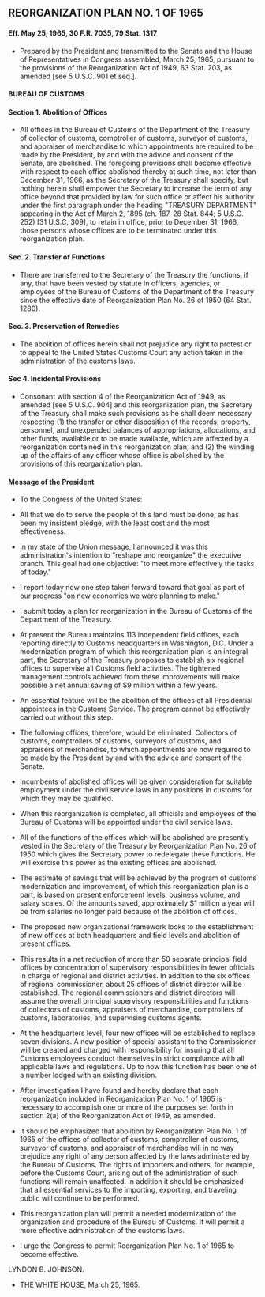 ## **REORGANIZATION PLAN NO. 1 OF 1965**
#### Eff. May 25, 1965, 30 F.R. 7035, 79 Stat. 1317
* Prepared by the President and transmitted to the Senate and the House of Representatives in Congress assembled, March 25, 1965, pursuant to the provisions of the Reorganization Act of 1949, 63 Stat. 203, as amended [see 5 U.S.C. 901 et seq.].

#### BUREAU OF CUSTOMS
#### Section 1. Abolition of Offices
* All offices in the Bureau of Customs of the Department of the Treasury of collector of customs, comptroller of customs, surveyor of customs, and appraiser of merchandise to which appointments are required to be made by the President, by and with the advice and consent of the Senate, are abolished. The foregoing provisions shall become effective with respect to each office abolished thereby at such time, not later than December 31, 1966, as the Secretary of the Treasury shall specify, but nothing herein shall empower the Secretary to increase the term of any office beyond that provided by law for such office or affect his authority under the first paragraph under the heading "TREASURY DEPARTMENT" appearing in the Act of March 2, 1895 (ch. 187, 28 Stat. 844; 5 U.S.C. 252) [31 U.S.C. 309], to retain in office, prior to December 31, 1966, those persons whose offices are to be terminated under this reorganization plan.

#### Sec. 2. Transfer of Functions
* There are transferred to the Secretary of the Treasury the functions, if any, that have been vested by statute in officers, agencies, or employees of the Bureau of Customs of the Department of the Treasury since the effective date of Reorganization Plan No. 26 of 1950 (64 Stat. 1280).

#### Sec. 3. Preservation of Remedies
* The abolition of offices herein shall not prejudice any right to protest or to appeal to the United States Customs Court any action taken in the administration of the customs laws.

#### Sec 4. Incidental Provisions
* Consonant with section 4 of the Reorganization Act of 1949, as amended [see 5 U.S.C. 904] and this reorganization plan, the Secretary of the Treasury shall make such provisions as he shall deem necessary respecting (1) the transfer or other disposition of the records, property, personnel, and unexpended balances of appropriations, allocations, and other funds, available or to be made available, which are affected by a reorganization contained in this reorganization plan; and (2) the winding up of the affairs of any officer whose office is abolished by the provisions of this reorganization plan.

#### Message of the President
* To the Congress of the United States:

* All that we do to serve the people of this land must be done, as has been my insistent pledge, with the least cost and the most effectiveness.

* In my state of the Union message, I announced it was this administration's intention to "reshape and reorganize" the executive branch. This goal had one objective: "to meet more effectively the tasks of today."

* I report today now one step taken forward toward that goal as part of our progress "on new economies we were planning to make."

* I submit today a plan for reorganization in the Bureau of Customs of the Department of the Treasury.

* At present the Bureau maintains 113 independent field offices, each reporting directly to Customs headquarters in Washington, D.C. Under a modernization program of which this reorganization plan is an integral part, the Secretary of the Treasury proposes to establish six regional offices to supervise all Customs field activities. The tightened management controls achieved from these improvements will make possible a net annual saving of $9 million within a few years.

* An essential feature will be the abolition of the offices of all Presidential appointees in the Customs Service. The program cannot be effectively carried out without this step.

* The following offices, therefore, would be eliminated: Collectors of customs, comptrollers of customs, surveyors of customs, and appraisers of merchandise, to which appointments are now required to be made by the President by and with the advice and consent of the Senate.

* Incumbents of abolished offices will be given consideration for suitable employment under the civil service laws in any positions in customs for which they may be qualified.

* When this reorganization is completed, all officials and employees of the Bureau of Customs will be appointed under the civil service laws.

* All of the functions of the offices which will be abolished are presently vested in the Secretary of the Treasury by Reorganization Plan No. 26 of 1950 which gives the Secretary power to redelegate these functions. He will exercise this power as the existing offices are abolished.

* The estimate of savings that will be achieved by the program of customs modernization and improvement, of which this reorganization plan is a part, is based on present enforcement levels, business volume, and salary scales. Of the amounts saved, approximately $1 million a year will be from salaries no longer paid because of the abolition of offices.

* The proposed new organizational framework looks to the establishment of new offices at both headquarters and field levels and abolition of present offices.

* This results in a net reduction of more than 50 separate principal field offices by concentration of supervisory responsibilities in fewer officials in charge of regional and district activities. In addition to the six offices of regional commissioner, about 25 offices of district director will be established. The regional commissioners and district directors will assume the overall principal supervisory responsibilities and functions of collectors of customs, appraisers of merchandise, comptrollers of customs, laboratories, and supervising customs agents.

* At the headquarters level, four new offices will be established to replace seven divisions. A new position of special assistant to the Commissioner will be created and charged with responsibility for insuring that all Customs employees conduct themselves in strict compliance with all applicable laws and regulations. Up to now this function has been one of a number lodged with an existing division.

* After investigation I have found and hereby declare that each reorganization included in Reorganization Plan No. 1 of 1965 is necessary to accomplish one or more of the purposes set forth in section 2(a) of the Reorganization Act of 1949, as amended.

* It should be emphasized that abolition by Reorganization Plan No. 1 of 1965 of the offices of collector of customs, comptroller of customs, surveyor of customs, and appraiser of merchandise will in no way prejudice any right of any person affected by the laws administered by the Bureau of Customs. The rights of importers and others, for example, before the Customs Court, arising out of the administration of such functions will remain unaffected. In addition it should be emphasized that all essential services to the importing, exporting, and traveling public will continue to be performed.

* This reorganization plan will permit a needed modernization of the organization and procedure of the Bureau of Customs. It will permit a more effective administration of the customs laws.

* I urge the Congress to permit Reorganization Plan No. 1 of 1965 to become effective.

LYNDON B. JOHNSON.&nbsp;&nbsp;&nbsp;&nbsp;&nbsp;&nbsp;


* THE WHITE HOUSE, March 25, 1965.